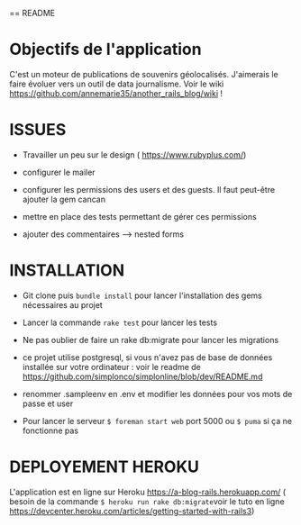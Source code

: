 == README

# Objectifs de l'application

C'est un moteur de publications de souvenirs géolocalisés.
J'aimerais le faire évoluer vers un outil de data journalisme.
Voir le wiki https://github.com/annemarie35/another_rails_blog/wiki !

# ISSUES
- Travailler un peu sur le design ( https://www.rubyplus.com/)
- configurer le mailer
- configurer les permissions des users et des guests. Il faut peut-être ajouter la gem cancan
- mettre en place des tests permettant de gérer ces permissions

- ajouter des commentaires --> nested forms

# INSTALLATION

- Git clone puis `bundle install` pour lancer l'installation des gems nécessaires au projet
- Lancer la commande `rake test` pour lancer les tests
- Ne pas oublier de faire un rake db:migrate pour lancer les migrations

- ce projet utilise postgresql, si vous n'avez pas de base de données installée sur votre ordinateur : voir le readme de https://github.com/simplonco/simplonline/blob/dev/README.md

- renommer .sampleenv en .env et modifier les données pour vos mots de passe et user
- Pour lancer le serveur `$ foreman start web` port 5000 ou `$ puma` si ça ne fonctionne pas

# DEPLOYEMENT HEROKU

L'application est en ligne sur Heroku https://a-blog-rails.herokuapp.com/
( besoin de la commande `$ heroku run rake db:migrate`voir le tuto en ligne https://devcenter.heroku.com/articles/getting-started-with-rails3)
